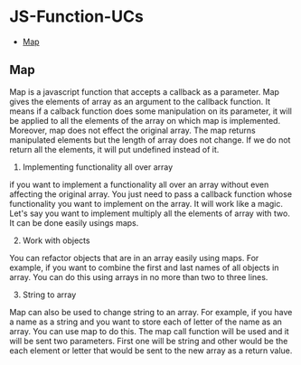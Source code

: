 # JS-Function-UCs

* [Map](#map)


## Map

Map is a javascript function that accepts a callback as a parameter. Map gives the elements of array as an argument to the callback function. It means if a calback function does some manipulation on its parameter, it will be applied to all the elements of the array on which map is implemented. Moreover, map does not effect the original array. The map returns manipulated elements but the length of array does not change. If we do not return all the elements, it will put undefined instead of it.

1. Implementing functionality all over array

if you want to implement a functionality all over an array without even affecting the original array. You just need to pass a callback function whose functionality you want to implement on the array. It will work like a magic. Let's say you want to implement multiply all the elements of array with two. It can be done easily usings maps.


2. Work with objects

You can refactor objects that are in an array easily using maps. For example, if you want to combine the first and last names of all objects in array. You can do this using arrays in no more than two to three lines.

3. String to array

Map can also be used to change string to an array. For example, if you have a name as a string and you want to store each of letter of the name as an array. You can use map to do this. The map call function will be used and it will be sent two parameters. First one will be string and other would be the each element or letter that would be sent to the new array as a return value.





